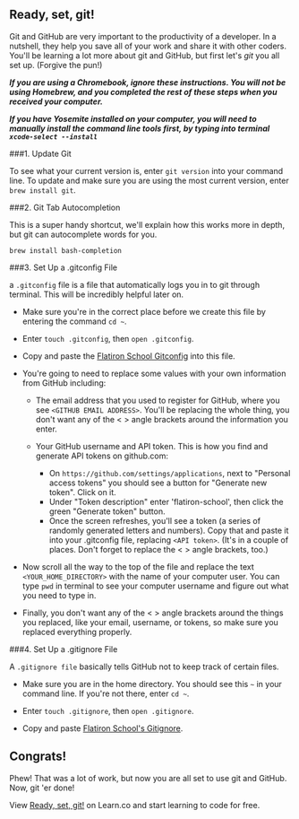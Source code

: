 

## Ready, set, git!

Git and GitHub are very important to the productivity of a developer. In a nutshell, they help you save all of your work and share it with other coders. You'll be learning a lot more about git and GitHub, but first let's *git* you all set up. (Forgive the pun!)

***If you are using a Chromebook, ignore these instructions. You will not be using Homebrew, and you completed the rest of these steps when you received your computer.***

***If you have Yosemite installed on your computer, you will need to manually install the command line tools first, by typing into terminal `xcode-select --install`***

###1. Update Git

To see what your current version is, enter `git version` into your command line. To update and make sure you are using the most current version, enter `brew install git`.

###2. Git Tab Autocompletion

This is a super handy shortcut, we'll explain how this works more in depth, but git can autocomplete words for you.

`brew install bash-completion`

###3. Set Up a .gitconfig File

a `.gitconfig` file is a file that automatically logs you in to git through terminal. This will be incredibly helpful later on.

* Make sure you're in the correct place before we create this file by entering the command `cd ~`.

* Enter `touch .gitconfig`, then `open .gitconfig`.

* Copy and paste the [Flatiron School Gitconfig](https://github.com/flatiron-school/dotfiles/blob/master/hs-gitconfig) into this file.

* You're going to need to replace some values with your own information from GitHub including:

  * The email address that you used to register for GitHub, where you see `<GITHUB EMAIL ADDRESS>`. You'll be replacing the whole thing, you don't want any of the < > angle brackets around the information you enter.

  * Your GitHub username and API token. This is how you find and generate API tokens on github.com:

    * On `https://github.com/settings/applications`, next to "Personal access tokens" you should see a button for "Generate new token". Click on it.
    * Under "Token description" enter 'flatiron-school', then click the green "Generate token" button.
    * Once the screen refreshes, you'll see a token (a series of randomly generated letters and numbers). Copy that and paste it into your .gitconfig file, replacing `<API token>`. (It's in a couple of places. Don't forget to replace the < > angle brackets, too.)

* Now scroll all the way to the top of the file and replace the text `<YOUR_HOME_DIRECTORY>` with the name of your computer user. You can type `pwd` in terminal to see your computer username and figure out what you need to type in.

* Finally, you don't want any of the < > angle brackets around the things you replaced, like your email, username, or tokens, so make sure you replaced everything properly.

###4. Set Up a .gitignore File

A `.gitignore file` basically tells GitHub not to keep track of certain files.

* Make sure you are in the home directory. You should see this `~` in your command line. If you're not there, enter `cd ~`.

* Enter `touch .gitignore`, then `open .gitignore`.

* Copy and paste [Flatiron School's Gitignore](https://github.com/flatiron-school/dotfiles/blob/master/gitignore).

## Congrats!
Phew! That was a lot of work, but now you are all set to use git and GitHub. Now, git 'er done!

<p data-visibility='hidden'>View <a href='https://learn.co/lessons/hs-git-environment-setup' title='Ready, set, git!'>Ready, set, git!</a> on Learn.co and start learning to code for free.</p>
